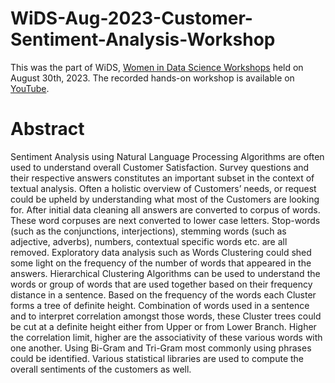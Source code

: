 # WiDS-Aug-2023-Customer-Sentiment-Analysis-Workshop
This was the part of WiDS, [Women in Data Science Workshops](https://www.linkedin.com/posts/women-in-data-science-worldwide_august-30th-widsworkshops-activity-7100567697226158080-N6_x?utm_source=share&utm_medium=member_desktop) held on August 30th, 2023. The recorded hands-on workshop is available on [YouTube](https://www.youtube.com/watch?v=wW__XkGTSTE&t=260s).

# Abstract
Sentiment Analysis using Natural Language Processing Algorithms are often used to understand overall Customer Satisfaction. Survey questions and their respective answers constitutes an important subset in the context of textual analysis. Often a holistic overview of Customers’ needs, or request could be upheld by understanding what most of the Customers are looking for. After initial data cleaning all answers are converted to corpus of words. These word corpuses are next converted to lower case letters. Stop-words (such as the conjunctions, interjections), stemming words (such as adjective, adverbs), numbers, contextual specific words etc. are all removed. Exploratory data analysis such as Words Clustering could shed some light on the frequency of the number of words that appeared in the answers. Hierarchical Clustering Algorithms can be used to understand the words or group of words that are used together based on their frequency distance in a sentence. Based on the frequency of the words each Cluster forms a tree of definite height. Combination of words used in a sentence and to interpret correlation amongst those words, these Cluster trees could be cut at a definite height either from Upper or from Lower Branch. Higher the correlation limit, higher are the associativity of these various words with one another. Using Bi-Gram and Tri-Gram most commonly using phrases could be identified. Various statistical libraries are used to compute the overall sentiments of the customers as well.
